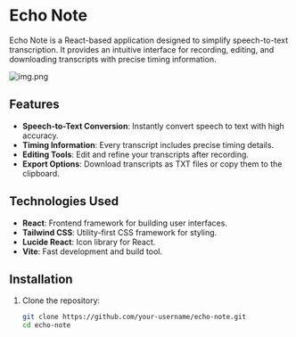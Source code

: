 # Echo Note

Echo Note is a React-based application designed to simplify speech-to-text transcription. It provides an intuitive interface for recording, editing, and downloading transcripts with precise timing information.

![img.png](img.png)

## Features

- **Speech-to-Text Conversion**: Instantly convert speech to text with high accuracy.
- **Timing Information**: Every transcript includes precise timing details.
- **Editing Tools**: Edit and refine your transcripts after recording.
- **Export Options**: Download transcripts as TXT files or copy them to the clipboard.

## Technologies Used

- **React**: Frontend framework for building user interfaces.
- **Tailwind CSS**: Utility-first CSS framework for styling.
- **Lucide React**: Icon library for React.
- **Vite**: Fast development and build tool.

## Installation

1. Clone the repository:
   ```bash
   git clone https://github.com/your-username/echo-note.git
   cd echo-note